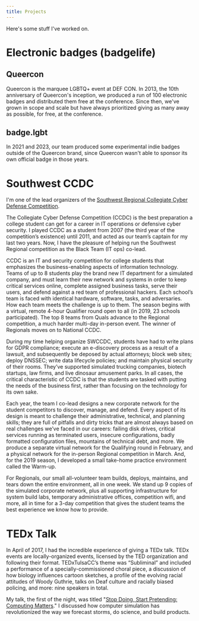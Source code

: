 ```yaml
---
title: Projects
---
```

Here's some stuff I've worked on.

# Electronic badges (badgelife)

## Queercon

Queercon is the marquee LGBTQ+ event at DEF CON. In 2013, the 10th anniversary of Queercon's inception, we produced a run of 100 electronic badges and distributed them free at the conference. Since then, we've grown in scope and scale but have always prioritized giving as many away as possible, for free, at the conference.

## badge.lgbt

In 2021 and 2023, our team produced some experimental indie badges outside of the Queercon brand, since Queercon wasn't able to sponsor its own official badge in those years.

# Southwest CCDC

I'm one of the lead organizers of the [Southwest Regional Collegiate Cyber Defense Competition](https://southwestccdc.com).

The Collegiate Cyber Defense Competition (CCDC) is the best preparation a college student can get for a career in IT operations or defensive cyber security. I played CCDC as a student from 2007 (the third year of the competition’s existence) until 2011, and acted as our team’s captain for my last two years. Now, I have the pleasure of helping run the Southwest Regional competition as the Black Team (IT ops) co-lead.

CCDC is an IT and security competition for college students that emphasizes the business-enabling aspects of information technology. Teams of up to 8 students play the brand new IT department for a simulated company, and must learn their new network and systems in order to keep critical services online, complete assigned business tasks, serve their users, and defend against a red team of professional hackers. Each school’s team is faced with identical hardware, software, tasks, and adversaries. How each team meets the challenge is up to them. The season begins with a virtual, remote 4-hour Qualifier round open to all (in 2019, 23 schools participated). The top 8 teams from Quals advance to the Regional competition, a much harder multi-day in-person event. The winner of Regionals moves on to National CCDC.

During my time helping organize SWCCDC, students have had to write plans for GDPR compliance; execute an e-discovery process as a result of a lawsuit, and subsequently be deposed by actual attorneys; block web sites; deploy DNSSEC; write data lifecycle policies; and maintain physical security of their rooms. They’ve supported simulated trucking companies, biotech startups, law firms, and live dinosaur amusement parks. In all cases, the critical characteristic of CCDC is that the students are tasked with putting the needs of the business first, rather than focusing on the technology for its own sake.

Each year, the team I co-lead designs a new corporate network for the student competitors to discover, manage, and defend. Every aspect of its design is meant to challenge their administrative, technical, and planning skills; they are full of pitfalls and dirty tricks that are almost always based on real challenges we’ve faced in our careers: failing disk drives, critical services running as terminated users, insecure configurations, badly formatted configuration files, mountains of technical debt, and more. We produce a separate virtual network for the Qualifying round in February, and a physical network for the in-person Regional competition in March. And, for the 2019 season, I developed a small take-home practice environment called the Warm-up.

For Regionals, our small all-volunteer team builds, deploys, maintains, and tears down the entire environment, all in one week. We stand up 9 copies of the simulated corporate network, plus all supporting infrastructure for system build labs, temporary administrative offices, competition wifi, and more, all in time for a 3-day competition that gives the student teams the best experience we know how to provide.

# TEDx Talk

In April of 2017, I had the incredible experience of giving a TEDx talk. TEDx events are locally-organized events, licensed by the TED organization and following their format. TEDxTulsaCC’s theme was “Subliminal” and included a performance of a specially-commissioned choral piece, a discussion of how biology influences cartoon sketches, a profile of the evolving racial attitudes of Woody Guthrie, talks on Deaf culture and racially biased policing, and more: nine speakers in total.

My talk, the first of the night, was titled "[Stop Doing, Start Pretending: Computing Matters](https://www.youtube.com/watch?v=8fqcgzSp1gw)." I discussed how computer simulation has revolutionized the way we forecast storms, do science, and build products.
